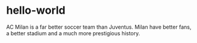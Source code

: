 # hello-world



AC Milan is a far better soccer team than Juventus.
Milan have better fans, a better stadium and a much more prestigious history.
